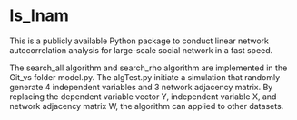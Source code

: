# ls_lnam
This is a publicly available Python package to conduct linear network autocorrelation analysis for large-scale social network in a fast speed.

The search_all algorithm and search_rho algorithm are implemented in the Git_vs folder model.py.
The algTest.py initiate a simulation that randomly generate 4 independent variables and 3 network adjacency matrix.
By replacing the dependent variable vector Y, independent variable X, and network adjacency matrix W, the algorithm can applied to other datasets.

